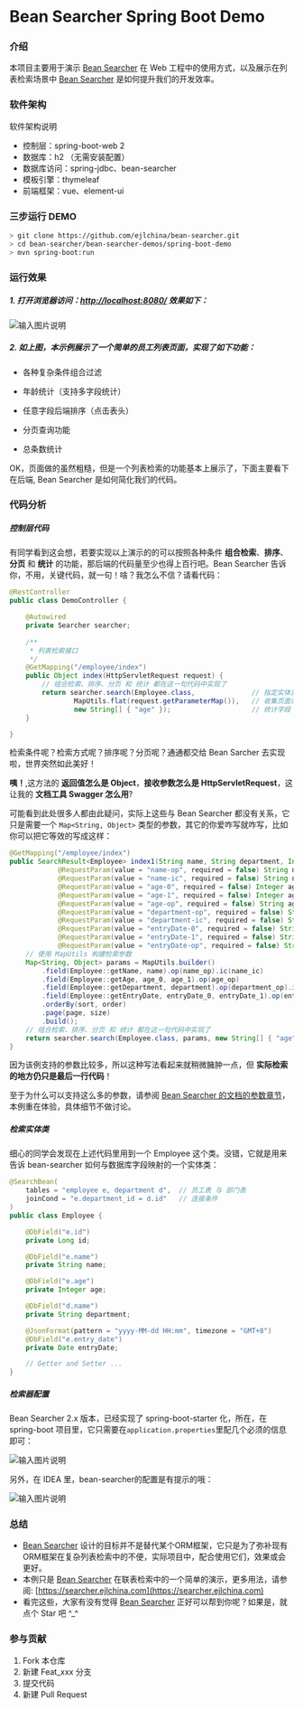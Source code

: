 # Bean Searcher Spring Boot Demo

### 介绍

本项目主要用于演示 [Bean Searcher](https://gitee.com/troyzhxu/bean-searcher) 在 Web 工程中的使用方式，以及展示在列表检索场景中 [Bean Searcher](https://gitee.com/troyzhxu/bean-searcher) 是如何提升我们的开发效率。

### 软件架构
软件架构说明

- 控制层：spring-boot-web 2
- 数据库：h2 （无需安装配置）
- 数据库访问：spring-jdbc、bean-searcher
- 模板引擎：thymeleaf
- 前端框架：vue、element-ui

### 三步运行 DEMO

```bash
> git clone https://github.com/ejlchina/bean-searcher.git
> cd bean-searcher/bean-searcher-demos/spring-boot-demo
> mvn spring-boot:run
```

### 运行效果

##### 1. 打开浏览器访问：[http://localhost:8080/](http://localhost:8080/) 效果如下：

![输入图片说明](https://images.gitee.com/uploads/images/2020/1231/163659_08cb49b0_1393412.png "屏幕截图.png")

##### 2. 如上图，本示例展示了一个简单的员工列表页面，实现了如下功能：

* 各种复杂条件组合过滤

* 年龄统计（支持多字段统计）

* 任意字段后端排序（点击表头）

* 分页查询功能

* 总条数统计

OK，页面做的虽然粗糙，但是一个列表检索的功能基本上展示了，下面主要看下在后端, Bean Searcher 是如何简化我们的代码。

### 代码分析

##### 控制层代码

有同学看到这会想，若要实现以上演示的的可以按照各种条件 **组合检索**、**排序**、**分页** 和 **统计** 的功能，那后端的代码量至少也得上百行吧。Bean Searcher 告诉你，不用，关键代码，就一句！啥？我怎么不信？请看代码：

```java
@RestController
public class DemoController {

    @Autowired
    private Searcher searcher;
    
    /**
     * 列表检索接口
     */
    @GetMapping("/employee/index")
    public Object index(HttpServletRequest request) {
        // 组合检索、排序、分页 和 统计 都在这一句代码中实现了
        return searcher.search(Employee.class,              // 指定实体类
                MapUtils.flat(request.getParameterMap()),   // 收集页面请求参数
                new String[] { "age" });                    // 统计字段：年龄
    }

}
```

检索条件呢？检索方式呢？排序呢？分页呢？通通都交给 Bean Sarcher 去实现啦，世界突然如此美好！

**咦！**,这方法的 **返回值怎么是 Object**，**接收参数怎么是 HttpServletRequest**，这让我的 **文档工具 Swagger 怎么用**?

可能看到此处很多人都由此疑问，实际上这些与 Bean Searcher 都没有关系，它只是需要一个 `Map<String, Object>` 类型的参数，其它的你爱咋写就咋写，比如你可以把它等效的写成这样：

```java
@GetMapping("/employee/index")
public SearchResult<Employee> index1(String name, String department, Integer page, Integer size, String sort, String order,
            @RequestParam(value = "name-op", required = false) String name_op,
            @RequestParam(value = "name-ic", required = false) String name_ic,
            @RequestParam(value = "age-0", required = false) Integer age_0,
            @RequestParam(value = "age-1", required = false) Integer age_1,
            @RequestParam(value = "age-op", required = false) String age_op,
            @RequestParam(value = "department-op", required = false) String department_op,
            @RequestParam(value = "department-ic", required = false) String department_ic,
            @RequestParam(value = "entryDate-0", required = false) String entryDate_0,
            @RequestParam(value = "entryDate-1", required = false) String entryDate_1,
            @RequestParam(value = "entryDate-op", required = false) String entryDate_op) {
    // 使用 MapUtils 构建检索参数
    Map<String, Object> params = MapUtils.builder()
        .field(Employee::getName, name).op(name_op).ic(name_ic)
        .field(Employee::getAge, age_0, age_1).op(age_op)
        .field(Employee::getDepartment, department).op(department_op).ic(department_ic)
        .field(Employee::getEntryDate, entryDate_0, entryDate_1).op(entryDate_op)
        .orderBy(sort, order)
        .page(page, size)
        .build();
    // 组合检索、排序、分页 和 统计 都在这一句代码中实现了
    return searcher.search(Employee.class, params, new String[] { "age" });
}
```

因为该例支持的参数比较多，所以这种写法看起来就稍微臃肿一点，但 **实际检索的地方仍只是最后一行代码**！

至于为什么可以支持这么多的参数，请参阅 [Bean Searcher 的文档的参数章节](https://searcher.ejlchina.com/guide/params.html)，本例重在体验，具体细节不做讨论。

##### 检索实体类

细心的同学会发现在上述代码里用到一个 Employee 这个类。没错，它就是用来告诉 bean-searcher 如何与数据库字段映射的一个实体类：

```java
@SearchBean(
    tables = "employee e, department d",  // 员工表 与 部门表
    joinCond = "e.department_id = d.id"   // 连接条件
)
public class Employee {

    @DbField("e.id")
    private Long id;

    @DbField("e.name")
    private String name;

    @DbField("e.age")
    private Integer age;

    @DbField("d.name")
    private String department;

    @JsonFormat(pattern = "yyyy-MM-dd HH:mm", timezone = "GMT+8")
    @DbField("e.entry_date")
    private Date entryDate;

    // Getter and Setter ...
}
```

##### 检索器配置

Bean Searcher 2.x 版本，已经实现了 spring-boot-starter 化，所在，在spring-boot 项目里，它只需要在`application.properties`里配几个必须的信息即可：

![输入图片说明](https://images.gitee.com/uploads/images/2019/0707/012140_aa87c91d_1393412.png "微信图片_20190707012120.png")

另外，在 IDEA 里，bean-searcher的配置是有提示的哦：

![输入图片说明](https://images.gitee.com/uploads/images/2019/0707/012532_e81dee9c_1393412.png "微信图片_20190707012518.png")

### 总结

- [Bean Searcher](https://gitee.com/troyzhxu/bean-searcher) 设计的目标并不是替代某个ORM框架，它只是为了弥补现有ORM框架在复杂列表检索中的不便，实际项目中，配合使用它们，效果或会更好。
- 本例只是 [Bean Searcher](https://gitee.com/troyzhxu/bean-searcher) 在联表检索中的一个简单的演示，更多用法，请参阅: [https://searcher.ejlchina.com](https://searcher.ejlchina.com)
- 看完这些，大家有没有觉得 [Bean Searcher](https://gitee.com/troyzhxu/bean-searcher) 正好可以帮到你呢？如果是，就点个 Star 吧 ^_^

### 参与贡献

1. Fork 本仓库
2. 新建 Feat_xxx 分支
3. 提交代码
4. 新建 Pull Request
